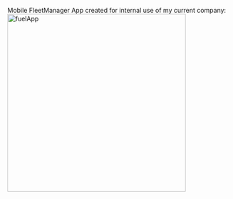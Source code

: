 Mobile  FleetManager App created for internal use of my current company:
<img width="400" alt="fuelApp" src="https://user-images.githubusercontent.com/95685092/193573380-645707a9-5ead-4b50-b87c-50b817410ce1.png">
